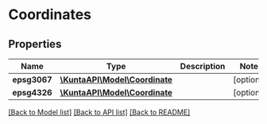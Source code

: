 # Coordinates

## Properties
Name | Type | Description | Notes
------------ | ------------- | ------------- | -------------
**epsg3067** | [**\KuntaAPI\Model\Coordinate**](Coordinate.md) |  | [optional] 
**epsg4326** | [**\KuntaAPI\Model\Coordinate**](Coordinate.md) |  | [optional] 

[[Back to Model list]](../README.md#documentation-for-models) [[Back to API list]](../README.md#documentation-for-api-endpoints) [[Back to README]](../README.md)


